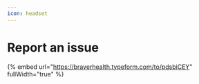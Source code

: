 ```yaml
---
icon: headset
---
```


# Report an issue

{% embed url="https://braverhealth.typeform.com/to/pdsbiCEY" fullWidth="true" %}

